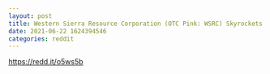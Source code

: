 ```yaml
--- 
layout: post 
title: Western Sierra Resource Corporation (OTC Pink: WSRC) Skyrockets 842% After Disclosing Talks to Acquire Majority Stake in Gold Project With Enhanced Recovery Projected Net Income of $3.2 Billion 
date: 2021-06-22 1624394546 
categories: reddit 
--- 
```

https://redd.it/o5ws5b